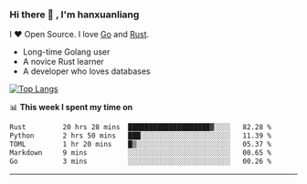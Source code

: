 ### Hi there 👋 , I'm hanxuanliang

<!--
**hanxuanliang/hanxuanliang** is a ✨ _special_ ✨ repository because its `README.md` (this file) appears on your GitHub profile.

Here are some ideas to get you started:

- 🔭 I’m currently working on ...
- 🌱 I’m currently learning ...
- 👯 I’m looking to collaborate on ...
- 🤔 I’m looking for help with ...
- 💬 Ask me about ...
- 📫 How to reach me: ...
- 😄 Pronouns: ...
- ⚡ Fun fact: ...
-->
I ❤ Open Source. I love [Go](https://golang.org) and [Rust](https://www.rust-lang.org/zh-CN/).

* Long-time Golang user
* A novice Rust learner
* A developer who loves databases

[![Top Langs](https://github-readme-stats.vercel.app/api?username=hanxuanliang&show_icons=true&count_private=true&line_height=40)](https://github.com/anuraghazra/github-readme-stats)

📊 **This week I spent my time on**
<!--START_SECTION:waka-->

```txt
Rust         20 hrs 28 mins  ████████████████████▓░░░░   82.28 %
Python       2 hrs 50 mins   ███░░░░░░░░░░░░░░░░░░░░░░   11.39 %
TOML         1 hr 20 mins    █▒░░░░░░░░░░░░░░░░░░░░░░░   05.37 %
Markdown     9 mins          ░░░░░░░░░░░░░░░░░░░░░░░░░   00.65 %
Go           3 mins          ░░░░░░░░░░░░░░░░░░░░░░░░░   00.26 %
```

<!--END_SECTION:waka-->

***
